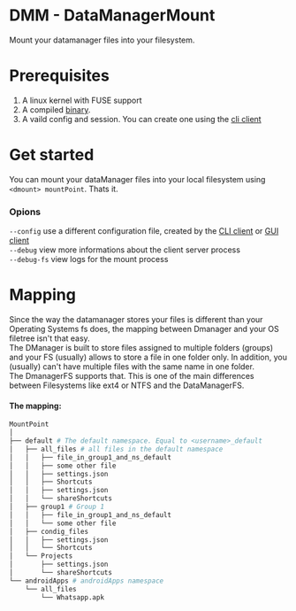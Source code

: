 # DMM - DataManagerMount
Mount your datamanager files into your filesystem.

# Prerequisites
1. A linux kernel with FUSE support
2. A compiled [binary](https://github.com/DataManager-Go/DMM---DataManagerMount/releases).
3. A vaild config and session. You can create one using the [cli client](https://github.com/DataManager-Go/DataManagerCLI)

# Get started
You can mount your dataManager files into your local filesystem using `<dmount> mountPoint`. Thats it.<br>

### Opions
`--config` use a different configuration file, created by the [CLI client](https://github.com/DataManager-Go/DataManagerCLI) or [GUI client](https://github.com/DataManager-Go/DataManagerGUI)<br>
`--debug` view more informations about the client server process<br>
`--debug-fs` view logs for the mount process<br>

# Mapping
Since the way the datamanager stores your files is different than your Operating Systems fs does, the mapping between Dmanager and your OS filetree isn't that easy.<br>
The DManager is built to store files assigned to multiple folders (groups) and your FS (usually) allows to store a file in one folder only. In addition, you (usually) can't have multiple files with the same name in one folder.<br>
The DmanagerFS supports that. This is one of the main differences between Filesystems like ext4 or NTFS and the DataManagerFS.<br>

#### The mapping:
```bash
MountPoint
│
├── default # The default namespace. Equal to <username>_default
│   ├── all_files # all files in the default namespace
│   │   ├── file_in_group1_and_ns_default
│   │   ├── some other file
│   │   ├── settings.json
│   │   ├── Shortcuts
│   │   ├── settings.json
│   │   └── shareShortcuts
│   ├── group1 # Group 1
│   │   ├── file_in_group1_and_ns_default
│   │   └── some other file
│   ├── condig_files
│   │   ├── settings.json
│   │   └── Shortcuts
│   └── Projects
│       ├── settings.json
│       └── shareShortcuts
└── androidApps # androidApps namespace
    └── all_files
        └── Whatsapp.apk
```